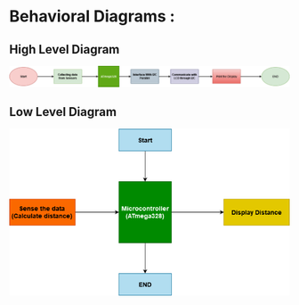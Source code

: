 # Behavioral Diagrams :

## High Level Diagram

![diagram](https://github.com/AmitKumar-30120/M2_EmbSys/blob/main/Project/2_Architecture/Behavioral%20Diagrams/behavioral_diagram1.png)

## Low Level Diagram

![diagram](https://github.com/AmitKumar-30120/M2_EmbSys/blob/main/Project/2_Architecture/Behavioral%20Diagrams/behavioral_diagram2.png)
